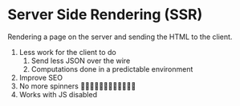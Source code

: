 # Server Side Rendering (SSR)

Rendering a page on the server and sending the HTML to the client.

1. Less work for the client to do
   1. Send less JSON over the wire
   2. Computations done in a predictable environment
2. Improve SEO
3. No more spinners 😵‍💫😵‍💫😵‍💫😵‍💫😵‍💫😵‍💫
4. Works with JS disabled
